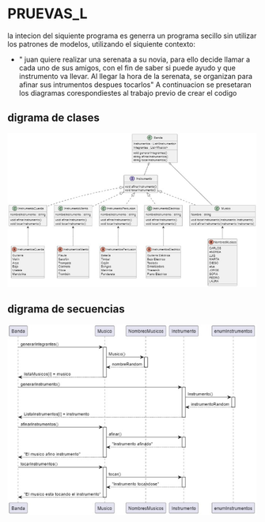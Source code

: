 # PRUEVAS_L
la intecion del siquiente programa es generra un programa secillo sin utilizar los patrones de modelos, utilizando el siquiente contexto:
* " juan quiere realizar una serenata a su novia, para ello decide llamar a cada uno de sus amigos, con el fin de saber si puede ayudo y que instrumento va llevar. Al llegar la hora de la serenata, se organizan para afinar sus intrumentos despues tocarlos"
A continuacion se presetaran los diagramas corespondiestes al trabajo previo de crear el codigo
## digrama de clases
![MARCADO 1](/diagramas/Diagrama_de_clases.jpeg)
## digrama de secuencias
![MARCADO 2](/diagramas/Diagrama_de_secuencia.jpeg)
